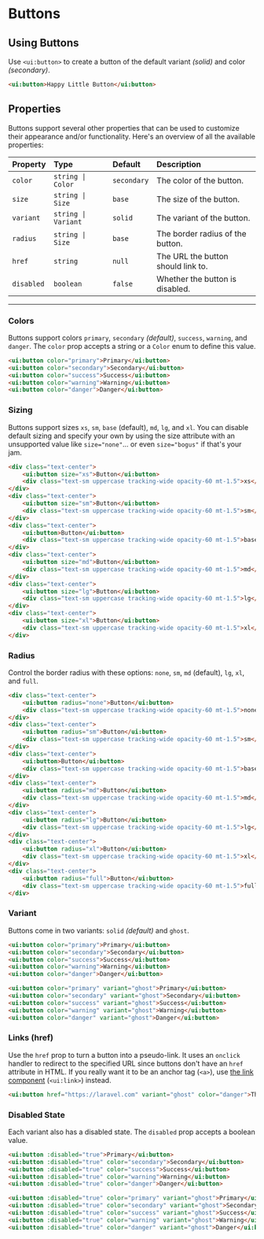 # Buttons

## Using Buttons

Use `<ui:button>` to create a button of the default variant _(solid)_ and color _(secondary)_.

```html +demo title={Using Buttons} previewClasses={py-8 flex items-center justify-center}
<ui:button>Happy Little Button</ui:button>
```

## Properties

Buttons support several other properties that can be used to customize their appearance and/or functionality. Here's an overview of all the available properties:

| Property | Type | Default | Description |
|:---|:---|:---|:---|
| `color` | `string \| Color` | `secondary` | The color of the button. |
| `size` | `string \| Size` | `base` | The size of the button. |
| `variant` | `string \| Variant` | `solid` | The variant of the button. |
| `radius` | `string \| Size` | `base` | The border radius of the button. |
| `href` | `string` | `null` | The URL the button should link to. |
| `disabled` | `boolean` | `false` | Whether the button is disabled. |

---

### Colors
Buttons support colors `primary`, `secondary` _(default)_, `success`, `warning`, and `danger`.
The `color` prop accepts a string or a `Color` enum to define this value.

```html +demo title={Button Colors} previewClasses={flex flex-col sm:flex-row gap-3 items-center justify-center}
<ui:button color="primary">Primary</ui:button>
<ui:button color="secondary">Secondary</ui:button>
<ui:button color="success">Success</ui:button>
<ui:button color="warning">Warning</ui:button>
<ui:button color="danger">Danger</ui:button>
```

### Sizing
Buttons support sizes `xs`, `sm`, `base` (default), `md`, `lg`, and `xl`. You can
disable default sizing and specify your own by using the size attribute with an unsupported value like `size="none"`... or even `size="bogus"` if that's your jam.

```html +demo title={Button Sizing} previewClasses={flex flex-col sm:flex-row gap-3 sm:items-end justify-center py-4}
<div class="text-center">
    <ui:button size="xs">Button</ui:button>
    <div class="text-sm uppercase tracking-wide opacity-60 mt-1.5">xs</div>
</div>
<div class="text-center">
    <ui:button size="sm">Button</ui:button>
    <div class="text-sm uppercase tracking-wide opacity-60 mt-1.5">sm</div>
</div>
<div class="text-center">
    <ui:button>Button</ui:button>
    <div class="text-sm uppercase tracking-wide opacity-60 mt-1.5">base</div>
</div>
<div class="text-center">
    <ui:button size="md">Button</ui:button>
    <div class="text-sm uppercase tracking-wide opacity-60 mt-1.5">md</div>
</div>
<div class="text-center">
    <ui:button size="lg">Button</ui:button>
    <div class="text-sm uppercase tracking-wide opacity-60 mt-1.5">lg</div>
</div>
<div class="text-center">
    <ui:button size="xl">Button</ui:button>
    <div class="text-sm uppercase tracking-wide opacity-60 mt-1.5">xl</div>
</div>
```

### Radius

Control the border radius with these options: `none`, `sm`, `md` (default), `lg`, `xl`, and `full`.

```html +demo title={Button Corner Radius} previewClasses={flex flex-col sm:flex-row gap-3 sm:items-end justify-center py-4}
<div class="text-center">
    <ui:button radius="none">Button</ui:button>
    <div class="text-sm uppercase tracking-wide opacity-60 mt-1.5">none</div>
</div>
<div class="text-center">
    <ui:button radius="sm">Button</ui:button>
    <div class="text-sm uppercase tracking-wide opacity-60 mt-1.5">sm</div>
</div>
<div class="text-center">
    <ui:button>Button</ui:button>
    <div class="text-sm uppercase tracking-wide opacity-60 mt-1.5">base</div>
</div>
<div class="text-center">
    <ui:button radius="md">Button</ui:button>
    <div class="text-sm uppercase tracking-wide opacity-60 mt-1.5">md</div>
</div>
<div class="text-center">
    <ui:button radius="lg">Button</ui:button>
    <div class="text-sm uppercase tracking-wide opacity-60 mt-1.5">lg</div>
</div>
<div class="text-center">
    <ui:button radius="xl">Button</ui:button>
    <div class="text-sm uppercase tracking-wide opacity-60 mt-1.5">xl</div>
</div>
<div class="text-center">
    <ui:button radius="full">Button</ui:button>
    <div class="text-sm uppercase tracking-wide opacity-60 mt-1.5">full</div>
</div>
```


### Variant
Buttons come in two variants: `solid` _(default)_ and  `ghost`.

```html +demo title={Solid Variant} previewClasses={flex flex-col sm:flex-row gap-3 sm:items-end justify-center py-4}
<ui:button color="primary">Primary</ui:button>
<ui:button color="secondary">Secondary</ui:button>
<ui:button color="success">Success</ui:button>
<ui:button color="warning">Warning</ui:button>
<ui:button color="danger">Danger</ui:button>
```

```html +demo title={Ghost Variant} previewClasses={flex flex-col sm:flex-row gap-3 sm:items-end justify-center py-4}
<ui:button color="primary" variant="ghost">Primary</ui:button>
<ui:button color="secondary" variant="ghost">Secondary</ui:button>
<ui:button color="success" variant="ghost">Success</ui:button>
<ui:button color="warning" variant="ghost">Warning</ui:button>
<ui:button color="danger" variant="ghost">Danger</ui:button>
```

### Links (href)
Use the `href` prop to turn a button into a pseudo-link. It uses an `onclick` handler to redirect to the specified URL since buttons don't have an `href` attribute in HTML.
If you really want it to be an anchor tag (`<a>`), use [the link component](/docs/typography#links) (`<ui:link>`) instead.

```html +demo title={Buttons as Links} previewClasses={flex items-center justify-center py-6}
<ui:button href="https://laravel.com" variant="ghost" color="danger">This Button Links to the Laravel Docs</ui:button>
```

### Disabled State
Each variant also has a disabled state. The `disabled` prop accepts a boolean value.

```html +demo title={Solid Variant (Disabled)} previewClasses={flex flex-col sm:flex-row gap-3 sm:items-end justify-center py-4}
<ui:button :disabled="true">Primary</ui:button>
<ui:button :disabled="true" color="secondary">Secondary</ui:button>
<ui:button :disabled="true" color="success">Success</ui:button>
<ui:button :disabled="true" color="warning">Warning</ui:button>
<ui:button :disabled="true" color="danger">Danger</ui:button>
```

```html +demo title={Ghost Variant (Disabled)} previewClasses={flex flex-col sm:flex-row gap-3 sm:items-end justify-center py-4}
<ui:button :disabled="true" color="primary" variant="ghost">Primary</ui:button>
<ui:button :disabled="true" color="secondary" variant="ghost">Secondary</ui:button>
<ui:button :disabled="true" color="success" variant="ghost">Success</ui:button>
<ui:button :disabled="true" color="warning" variant="ghost">Warning</ui:button>
<ui:button :disabled="true" color="danger" variant="ghost">Danger</ui:button>
```
